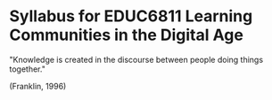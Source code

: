 # Syllabus for EDUC6811 Learning Communities in the Digital Age

"Knowledge is created in the discourse between people
doing things together."

(Franklin, 1996)
